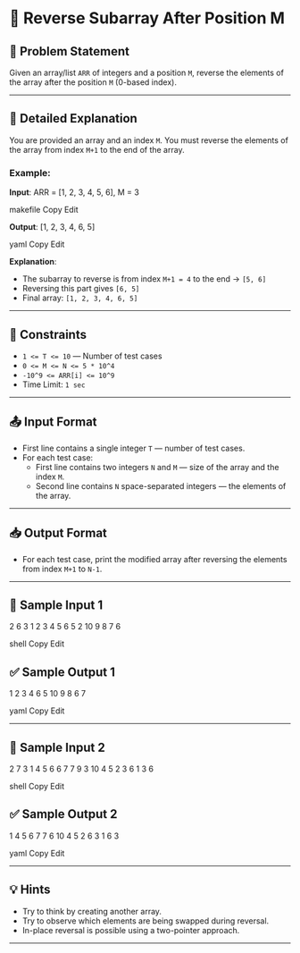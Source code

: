# 🔁 Reverse Subarray After Position M

## 🧩 Problem Statement

Given an array/list `ARR` of integers and a position `M`, reverse the elements of the array after the position `M` (0-based index).

---

## 🧠 Detailed Explanation

You are provided an array and an index `M`. You must reverse the elements of the array from index `M+1` to the end of the array.

### Example:

**Input**:
ARR = [1, 2, 3, 4, 5, 6], M = 3

makefile
Copy
Edit

**Output**:
[1, 2, 3, 4, 6, 5]

yaml
Copy
Edit

**Explanation**:
- The subarray to reverse is from index `M+1 = 4` to the end → `[5, 6]`
- Reversing this part gives `[6, 5]`
- Final array: `[1, 2, 3, 4, 6, 5]`

---

## 🔢 Constraints

- `1 <= T <= 10` — Number of test cases  
- `0 <= M <= N <= 5 * 10^4`  
- `-10^9 <= ARR[i] <= 10^9`  
- Time Limit: `1 sec`

---

## 📤 Input Format

- First line contains a single integer `T` — number of test cases.
- For each test case:
  - First line contains two integers `N` and `M` — size of the array and the index `M`.
  - Second line contains `N` space-separated integers — the elements of the array.

---

## 📥 Output Format

- For each test case, print the modified array after reversing the elements from index `M+1` to `N-1`.

---

## 🧪 Sample Input 1
2
6 3
1 2 3 4 5 6
5 2
10 9 8 7 6

shell
Copy
Edit

## ✅ Sample Output 1
1 2 3 4 6 5
10 9 8 6 7

yaml
Copy
Edit

---

## 🧪 Sample Input 2
2
7 3
1 4 5 6 6 7 7
9 3
10 4 5 2 3 6 1 3 6

shell
Copy
Edit

## ✅ Sample Output 2
1 4 5 6 7 7 6
10 4 5 2 6 3 1 6 3

yaml
Copy
Edit

---

## 💡 Hints

- Try to think by creating another array.
- Try to observe which elements are being swapped during reversal.
- In-place reversal is possible using a two-pointer approach.

---
